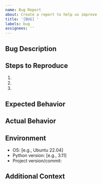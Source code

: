 ```yaml
---
name: Bug Report
about: Create a report to help us improve
title: '[BUG] '
labels: bug
assignees: ''
---
```


## Bug Description
<!-- A clear and concise description of what the bug is -->

## Steps to Reproduce
1. 
2. 
3. 

## Expected Behavior
<!-- What you expected to happen -->

## Actual Behavior
<!-- What actually happened -->

## Environment
- OS: [e.g., Ubuntu 22.04]
- Python version: [e.g., 3.11]
- Project version/commit: 

## Additional Context
<!-- Add any other context, error messages, or screenshots -->